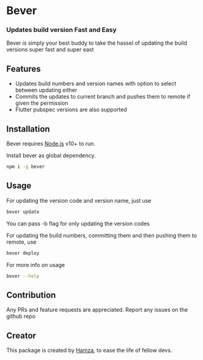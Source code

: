# Bever

### Updates build version Fast and Easy

Bever is simply your best buddy to take the hassel of updating the build versions super fast and super east

## Features

- Updates build numbers and version names with option to select between updating either
- Commits the updates to current branch and pushes them to remote if given the permission
- Flutter pubspec versions are also supported

## Installation

Bever requires [Node.js](https://nodejs.org/) v10+ to run.

Install bever as global dependency.

```sh
npm i -g bever
```

## Usage

For updating the version code and version name, just use

```sh
bever update
```

You can pass -b flag for only updating the version codes

For updating the build numbers, committing them and then pushing them to remote, use

```sh
bever deploy
```

For more info on usage

```sh
bever --help
```

## Contribution

Any PRs and feature requests are appreciated.
Report any issues on the github repo

## Creator

This package is created by [Hamza](https://github.com/MHamzaAhmad/MHamzaAhmad), to ease the life of fellow devs.
